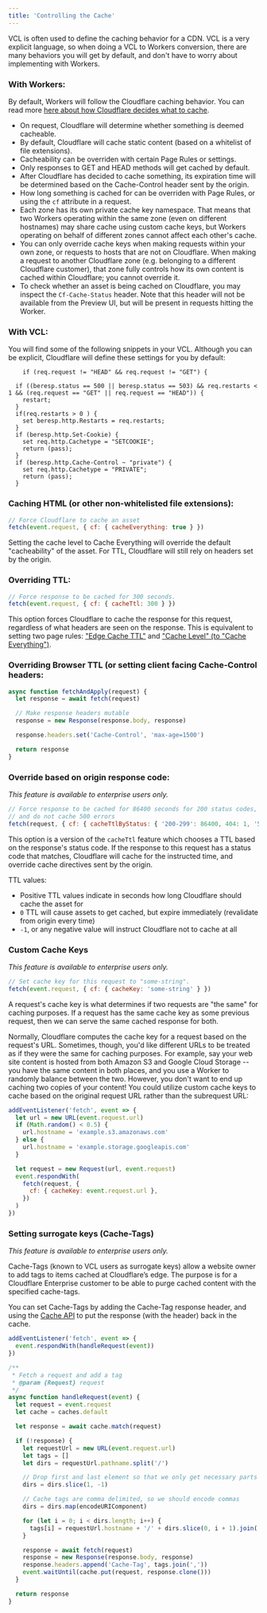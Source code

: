 ```yaml
---
title: 'Controlling the Cache'
---
```


VCL is often used to define the caching behavior for a CDN. VCL is a very explicit language, so when doing a VCL to Workers conversion, there are many behaviors you will get by default, and don't have to worry about implementing with Workers.

### With Workers:

By default, Workers will follow the Cloudflare caching behavior. You can read more [here about how Cloudflare decides what to cache](https://support.cloudflare.com/hc/en-us/articles/202775670-How-Do-I-Tell-Cloudflare-What-to-Cache-).

- On request, Cloudflare will determine whether something is deemed cacheable.
- By default, Cloudflare will cache static content (based on a whitelist of file extensions).
- Cacheability can be overriden with certain Page Rules or settings.
- Only responses to GET and HEAD methods will get cached by default.
- After Cloudflare has decided to cache something, its expiration time will be determined based on the Cache-Control header sent by the origin.
- How long something is cached for can be overriden with Page Rules, or using the `cf` attribute in a request.
- Each zone has its own private cache key namespace. That means that two Workers operating within the same zone (even on different hostnames) may share cache using custom cache keys, but Workers operating on behalf of different zones cannot affect each other's cache.
- You can only override cache keys when making requests within your own zone, or requests to hosts that are not on Cloudflare. When making a request to another Cloudflare zone (e.g. belonging to a different Cloudflare customer), that zone fully controls how its own content is cached within Cloudflare; you cannot override it.
- To check whether an asset is being cached on Cloudflare, you may inspect the `Cf-Cache-Status` header. Note that this header will not be available from the Preview UI, but will be present in requests hitting the Worker.

### With VCL:

You will find some of the following snippets in your VCL. Although you can be explicit, Cloudflare will define these settings for you by default:

```vcl
    if (req.request != "HEAD" && req.request != "GET") {
```

```vcl
  if ((beresp.status == 500 || beresp.status == 503) && req.restarts < 1 && (req.request == "GET" || req.request == "HEAD")) {
    restart;
  }
  if(req.restarts > 0 ) {
    set beresp.http.Restarts = req.restarts;
  }
  if (beresp.http.Set-Cookie) {
    set req.http.Cachetype = "SETCOOKIE";
    return (pass);
  }
  if (beresp.http.Cache-Control ~ "private") {
    set req.http.Cachetype = "PRIVATE";
    return (pass);
  }

```

### Caching HTML (or other non-whitelisted file extensions):

```javascript
// Force Cloudflare to cache an asset
fetch(event.request, { cf: { cacheEverything: true } })
```

Setting the cache level to Cache Everything will override the default "cacheability" of the asset. For TTL, Cloudflare will still rely on headers set by the origin.

### Overriding TTL:

```javascript
// Force response to be cached for 300 seconds.
fetch(event.request, { cf: { cacheTtl: 300 } })
```

This option forces Cloudflare to cache the response for this request, regardless of what headers are seen on the response. This is equivalent to setting two page rules: ["Edge Cache TTL"](https://support.cloudflare.com/hc/en-us/articles/200168376-What-does-edge-cache-expire-TTL-mean-) and ["Cache Level" (to "Cache Everything")](https://support.cloudflare.com/hc/en-us/articles/200172266-What-do-the-custom-caching-options-mean-in-Page-Rules-).

### Overriding Browser TTL (or setting client facing Cache-Control headers:

```javascript
async function fetchAndApply(request) {
  let response = await fetch(request)

  // Make response headers mutable
  response = new Response(response.body, response)

  response.headers.set('Cache-Control', 'max-age=1500')

  return response
}
```

### Override based on origin response code:

_This feature is available to enterprise users only._

```javascript
// Force response to be cached for 86400 seconds for 200 status codes, 1 second for 404,
// and do not cache 500 errors
fetch(request, { cf: { cacheTtlByStatus: { '200-299': 86400, 404: 1, '500-599': 0 } } })
```

This option is a version of the `cacheTtl` feature which chooses a TTL based on the response's status code. If the response to this request has a status code that matches, Cloudflare will cache for the instructed time, and override cache directives sent by the origin.

TTL values:

- Positive TTL values indicate in seconds how long Cloudflare should cache the asset for
- `0` TTL will cause assets to get cached, but expire immediately (revalidate from origin every time)
- `-1`, or any negative value will instruct Cloudflare not to cache at all

### Custom Cache Keys

_This feature is available to enterprise users only._

```javascript
// Set cache key for this request to "some-string".
fetch(event.request, { cf: { cacheKey: 'some-string' } })
```

A request's cache key is what determines if two requests are "the same" for caching purposes. If a request has the same cache key as some previous request, then we can serve the same cached response for both.

Normally, Cloudflare computes the cache key for a request based on the request's URL. Sometimes, though, you'd like different URLs to be treated as if they were the same for caching purposes. For example, say your web site content is hosted from both Amazon S3 and Google Cloud Storage -- you have the same content in both places, and you use a Worker to randomly balance between the two. However, you don't want to end up caching two copies of your content! You could utilize custom cache keys to cache based on the original request URL rather than the subrequest URL:

```javascript
addEventListener('fetch', event => {
  let url = new URL(event.request.url)
  if (Math.random() < 0.5) {
    url.hostname = 'example.s3.amazonaws.com'
  } else {
    url.hostname = 'example.storage.googleapis.com'
  }

  let request = new Request(url, event.request)
  event.respondWith(
    fetch(request, {
      cf: { cacheKey: event.request.url },
    })
  )
})
```

### Setting surrogate keys (Cache-Tags)

_This feature is available to enterprise users only._

Cache-Tags (known to VCL users as surrogate keys) allow a website owner to add tags to items cached at Cloudflare’s edge. The purpose is for a Cloudflare Enterprise customer to be able to purge cached content with the specified cache-tags.

You can set Cache-Tags by adding the Cache-Tag response header, and using the [Cache API](/archive/reference/cache-api/) to put the response (with the header) back in the cache.

```javascript
addEventListener('fetch', event => {
  event.respondWith(handleRequest(event))
})

/**
 * Fetch a request and add a tag
 * @param {Request} request
 */
async function handleRequest(event) {
  let request = event.request
  let cache = caches.default

  let response = await cache.match(request)

  if (!response) {
    let requestUrl = new URL(event.request.url)
    let tags = []
    let dirs = requestUrl.pathname.split('/')

    // Drop first and last element so that we only get necessary parts of the path
    dirs = dirs.slice(1, -1)

    // Cache tags are comma delimited, so we should encode commas
    dirs = dirs.map(encodeURIComponent)

    for (let i = 0; i < dirs.length; i++) {
      tags[i] = requestUrl.hostname + '/' + dirs.slice(0, i + 1).join('/') + '/*'
    }

    response = await fetch(request)
    response = new Response(response.body, response)
    response.headers.append('Cache-Tag', tags.join(','))
    event.waitUntil(cache.put(request, response.clone()))
  }

  return response
}
```
